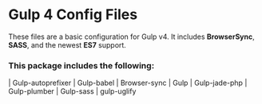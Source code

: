 # Gulp 4 Config Files

These files are a basic configuration for Gulp v4. It includes **BrowserSync**, **SASS**, and the newest **ES7** support.

### This package includes the following:

| Gulp-autoprefixer
| Gulp-babel
| Browser-sync
| Gulp
| Gulp-jade-php
| Gulp-plumber
| Gulp-sass
| gulp-uglify
